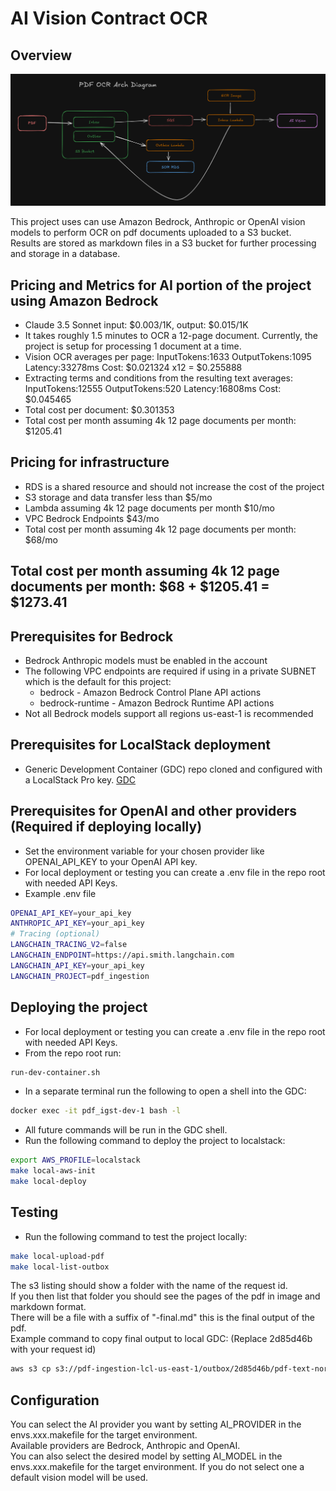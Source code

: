 # AI Vision Contract OCR

## Overview
![Arch Diagram](./arch-diagram.png)

This project uses can use Amazon Bedrock, Anthropic or OpenAI vision models to perform OCR on pdf documents uploaded to a S3 bucket.  
Results are stored as markdown files in a S3 bucket for further processing and storage in a database.  

## Pricing and Metrics for AI portion of the project using Amazon Bedrock
* Claude 3.5 Sonnet input: $0.003/1K, output: $0.015/1K
* It takes roughly 1.5 minutes to OCR a 12-page document. Currently, the project is setup for processing 1 document at a time.
* Vision OCR averages per page: InputTokens:1633  OutputTokens:1095  Latency:33278ms Cost: $0.021324 x12 = $0.255888
* Extracting terms and conditions from the resulting text averages: InputTokens:12555  OutputTokens:520 Latency:16808ms Cost: $0.045465
* Total cost per document: $0.301353
* Total cost per month assuming 4k 12 page documents per month: $1205.41

## Pricing for infrastructure
* RDS is a shared resource and should not increase the cost of the project
* S3 storage and data transfer less than $5/mo
* Lambda assuming 4k 12 page documents per month $10/mo
* VPC Bedrock Endpoints $43/mo
* Total cost per month assuming 4k 12 page documents per month: $68/mo

## Total cost per month assuming 4k 12 page documents per month: $68 + $1205.41 = $1273.41

## Prerequisites for Bedrock
* Bedrock Anthropic models must be enabled in the account
* The following VPC endpoints are required if using in a private SUBNET which is the default for this project:
  * bedrock - Amazon Bedrock Control Plane API actions
  * bedrock-runtime - Amazon Bedrock Runtime API actions
* Not all Bedrock models support all regions us-east-1 is recommended

## Prerequisites for LocalStack deployment

- Generic Development Container (GDC) repo cloned and configured with a LocalStack Pro key. [GDC](https://github.com/devxpod/GDC)

## Prerequisites for OpenAI and other providers (Required if deploying locally)
* Set the environment variable for your chosen provider like OPENAI_API_KEY to your OpenAI API key.
* For local deployment or testing you can create a .env file in the repo root with needed API Keys.
* Example .env file
```bash
OPENAI_API_KEY=your_api_key
ANTHROPIC_API_KEY=your_api_key
# Tracing (optional)
LANGCHAIN_TRACING_V2=false
LANGCHAIN_ENDPOINT=https://api.smith.langchain.com
LANGCHAIN_API_KEY=your_api_key
LANGCHAIN_PROJECT=pdf_ingestion
```

## Deploying the project
* For local deployment or testing you can create a .env file in the repo root with needed API Keys.
* From the repo root run:
```bash
run-dev-container.sh
```
* In a separate terminal run the following to open a shell into the GDC:
```bash
docker exec -it pdf_igst-dev-1 bash -l
```
* All future commands will be run in the GDC shell.
* Run the following command to deploy the project to localstack:
```bash
export AWS_PROFILE=localstack
make local-aws-init
make local-deploy
```

## Testing
* Run the following command to test the project locally:
```bash
make local-upload-pdf
make local-list-outbox
```
The s3 listing should show a folder with the name of the request id.  
If you then list that folder you should see the pages of the pdf in image and markdown format.  
There will be a file with a suffix of "-final.md" this is the final output of the pdf.  
Example command to copy final output to local GDC: (Replace 2d85d46b with your request id)
```bash
aws s3 cp s3://pdf-ingestion-lcl-us-east-1/outbox/2d85d46b/pdf-text-normal-final.md .
```

## Configuration
You can select the AI provider you want by setting AI_PROVIDER in the envs.xxx.makefile for the target environment.  
Available providers are Bedrock, Anthropic and OpenAI.  
You can also select the desired model by setting AI_MODEL in the envs.xxx.makefile for the target environment. If you do not select one a default vision model will be used.
